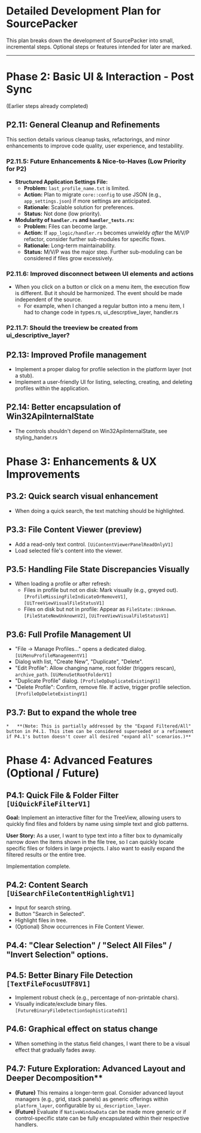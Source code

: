 # Detailed Development Plan for SourcePacker

This plan breaks down the development of SourcePacker into small, incremental steps. Optional steps or features intended for later are marked.

---

# Phase 2: Basic UI & Interaction - Post Sync

(Earlier steps already completed)

## P2.11: General Cleanup and Refinements

This section details various cleanup tasks, refactorings, and minor enhancements to improve code quality, user experience, and testability.

### P2.11.5: Future Enhancements & Nice-to-Haves (Low Priority for P2)
*   **Structured Application Settings File:**
    *   **Problem:** `last_profile_name.txt` is limited.
    *   **Action:** Plan to migrate `core::config` to use JSON (e.g., `app_settings.json`) if more settings are anticipated.
    *   **Rationale:** Scalable solution for preferences.
    *   **Status:** Not done (low priority).
*   **Modularity of `handler.rs` and `handler_tests.rs`:**
    *   **Problem:** Files can become large.
    *   **Action:** If `app_logic/handler.rs` becomes unwieldy *after* the M/V/P refactor, consider further sub-modules for specific flows.
    *   **Rationale:** Long-term maintainability.
    *   **Status:** M/V/P was the major step. Further sub-moduling can be considered if files grow excessively.

### P2.11.6: Improved disconnect between UI elements and actions
*   When you click on a button or click on a menu item, the execution flow is different. But it should be harmonized. The event should be made independent of the source.
    * For example, when I changed a regular button into a menu item, I had to change code in types.rs, ui_descrptive_layer, handler.rs

### P2.11.7: Should the treeview be created from ui_descriptive_layer?

## P2.13: Improved Profile management
*   Implement a proper dialog for profile selection in the platform layer (not a stub).
*   Implement a user-friendly UI for listing, selecting, creating, and deleting profiles within the application.

## P2.14: Better encapsulation of Win32ApiInternalState
*   The controls shouldn't depend on Win32ApiInternalState, see styling_hander.rs

# Phase 3: Enhancements & UX Improvements

## P3.2: Quick search visual enhancement
*   When doing a quick search, the text matching should be highlighted.

## P3.3: File Content Viewer (preview)
*   Add a read-only text control. `[UiContentViewerPanelReadOnlyV1]`
*   Load selected file's content into the viewer.

## P3.5: Handling File State Discrepancies Visually
*   When loading a profile or after refresh:
    *   Files in profile but not on disk: Mark visually (e.g., greyed out). `[ProfileMissingFileIndicateOrRemoveV1]`, `[UiTreeViewVisualFileStatusV1]`
    *   Files on disk but not in profile: Appear as `FileState::Unknown`. `[FileStateNewUnknownV2]`, `[UiTreeViewVisualFileStatusV1]`

## P3.6: Full Profile Management UI
*   "File -> Manage Profiles..." opens a dedicated dialog. `[UiMenuProfileManagementV1]`
*   Dialog with list, "Create New", "Duplicate", "Delete".
*   "Edit Profile": Allow changing name, root folder (triggers rescan), `archive_path`. `[UiMenuSetRootFolderV1]`
*   "Duplicate Profile" dialog. `[ProfileOpDuplicateExistingV1]`
*   "Delete Profile": Confirm, remove file. If active, trigger profile selection. `[ProfileOpDeleteExistingV1]`

## P3.7: But to expand the whole tree
    *   **(Note: This is partially addressed by the "Expand Filtered/All" button in P4.1. This item can be considered superseded or a refinement if P4.1's button doesn't cover all desired "expand all" scenarios.)**

# Phase 4: Advanced Features (Optional / Future)

## P4.1: Quick File & Folder Filter `[UiQuickFileFilterV1]`

**Goal:** Implement an interactive filter for the TreeView, allowing users to quickly find files and folders by name using simple text and glob patterns.

**User Story:** As a user, I want to type text into a filter box to dynamically narrow down the items shown in the file tree, so I can quickly locate specific files or folders in large projects. I also want to easily expand the filtered results or the entire tree.

Implementation complete.

## P4.2: Content Search `[UiSearchFileContentHighlightV1]`
*   Input for search string.
*   Button "Search in Selected".
*   Highlight files in tree.
*   (Optional) Show occurrences in File Content Viewer.

## P4.4: "Clear Selection" / "Select All Files" / "Invert Selection" options.

## P4.5: Better Binary File Detection `[TextFileFocusUTF8V1]`
*   Implement robust check (e.g., percentage of non-printable chars).
*   Visually indicate/exclude binary files. `[FutureBinaryFileDetectionSophisticatedV1]`

## P4.6: Graphical effect on status change
*   When something in the status field changes, I want there to be a visual effect that gradually fades away.

## P4.7: Future Exploration: Advanced Layout and Deeper Decomposition**
*   **(Future)** This remains a longer-term goal. Consider advanced layout managers (e.g., grid, stack panels) as generic offerings within `platform_layer`, configurable by `ui_description_layer`.
*   **(Future)** Evaluate if `NativeWindowData` can be made more generic or if control-specific state can be fully encapsulated within their respective handlers.
